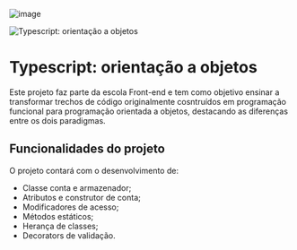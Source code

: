 ![image](https://github.com/user-attachments/assets/c860740e-3631-4c59-b487-f2a33163fa15)

</hr>

![Typescript: orientação a objetos](https://imgur.com/9399vxd.png)

# Typescript: orientação a objetos

Este projeto faz parte da escola Front-end e tem como objetivo ensinar a transformar trechos de código originalmente cosntruídos em programação funcional para programação orientada a objetos, destacando as diferenças entre os dois paradigmas.

## Funcionalidades do projeto

O projeto contará com o desenvolvimento de:

- Classe conta e armazenador;
- Atributos e construtor de conta;
- Modificadores de acesso;
- Métodos estáticos;
- Herança de classes;
- Decorators de validação.
